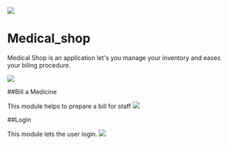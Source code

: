 ![](https://i.imgur.com/OLDKJ95.png)
# Medical_shop

Medical Shop is an application let's you manage your inventory and eases your biling procedure.

![](https://i.imgur.com/YOgzDdy.jpg)

##Bill a Medicine

This module helps to prepare a bill for staff
![](https://i.imgur.com/AEUUVBu.jpg)

##Login

This module lets the user login.
![](https://i.imgur.com/yLGWwww.jpg)
